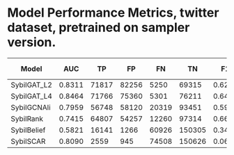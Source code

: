 # Model Performance Metrics, twitter dataset, pretrained on sampler version.

| Model               | AUC    | TP    | FP    | FN    | TN     | F1      | Accuracy | (TN+FN)/Total best:0.6629 | Precision | Recall | FPR     | TNR     | Runtime |
|---------------------|--------|-------|-------|-------|--------|---------|----------|-------------------|-----------|--------|---------|---------|---------|
| SybilGAT_L2 | 0.8311 | 71817 | 82256 | 5250  | 69315  | 0.6214  | 0.6173               | 0.3261            | 0.4661    | 0.9319 | 0.5427  | 0.4573  | 12420   |
| SybilGAT_L4 | 0.8464 | 71766 | 75360 | 5301  | 76211  | 0.6402  | 0.6472               | 0.3565            | 0.4878    | 0.9312 | 0.4972  | 0.5028  | 19476   |
| SybilGCNAli | 0.7959 | 56748 | 58120 | 20319 | 93451  | 0.5913  | 0.6569               | 0.4976            | 0.4940    | 0.7363 | 0.3835  | 0.6165  | 11433   |
| SybilRank   | 0.7415 | 64807 | 54257 | 12260 | 97314  | 0.6609  | 0.7091               | 0.4792            | 0.5443    | 0.8409 | 0.3580  | 0.6420  | 27705   |
| SybilBelief | 0.5821 | 16141 | 1266  | 60926 | 150305 | 0.3417  | 0.7280               | 0.9239            | 0.9273    | 0.2094 | 0.0084  | 0.9916  | 38012   |
| SybilSCAR   | 0.8090 | 2559  | 945   | 74508 | 150626 | 0.0635  | 0.6700               | 0.9847            | 0.7303    | 0.0332 | 0.0062  | 0.9938  | 30769   |
